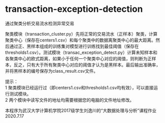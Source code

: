 # transaction-exception-detection
通过聚类分析交易流水检测异常交易

聚类模块（transaction_cluster.py）先将正常的交易流水（正样本）聚类，计算聚类中心（保存在centers1.csv）和每个聚类中的数据离聚类中心的最大距离。然后通过正、黑样本组成的训练集对模型进行训练找到最佳阈值（保存在thresholds1.csv）。测试模块（transac_exception_detect.py）计算未知样本和各聚类中心的欧式距离，如果小于任何一个聚类中心对应的阈值，则判断为正样本，反之，只有大于所有聚类中心对应的阈值才认为是黑样本。最后输出准确率，并将黑样本的编号保存为class_result.csv文件。

提示：  
1 聚类模块已经运行过（即centers1.csv和thresholds1.csv均有效），可以直接运行测试模块。  
2 两个模块中读写文件的地址均需要根据您的电脑的文件地址修改。  

本程序为武汉大学计算机学院2017级学生刘逸川的“大数据处理与分析”课程作业  
2020.7.17
